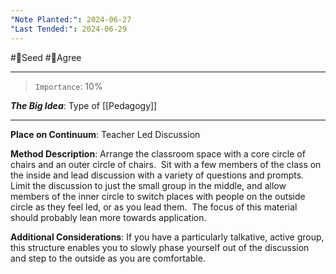 ```yaml
---
"Note Planted:": 2024-06-27
"Last Tended:": 2024-06-29
---
```

#🌱Seed  #🙂Agree
****
>`Importance`: 10%
 
***The Big Idea***:  Type of [[Pedagogy]]

* * *

**Place on Continuum**: Teacher Led Discussion

**Method Description**: 
Arrange the classroom space with a core circle of chairs and an outer circle of chairs.  Sit with a few members of the class on the inside and lead discussion with a variety of questions and prompts. Limit the discussion to just the small group in the middle, and allow members of the inner circle to switch places with people on the outside circle as they feel led, or as you lead them.  The focus of this material should probably lean more towards application.

**Additional Considerations**: 
If you have a particularly talkative, active group, this structure enables you to slowly phase yourself out of the discussion and step to the outside as you are comfortable.